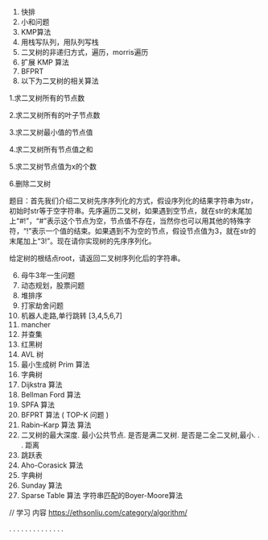 1.  快排
2.  小和问题
3.  KMP算法
4.  用栈写队列，用队列写栈
5.  二叉树的非递归方式，遍历，morris遍历
6. 扩展 KMP 算法
7. BFPRT
8. 以下为二叉树的相关算法

1.求二叉树所有的节点数

2.求二叉树所有的叶子节点数

3.求二叉树最小值的节点值

4.求二叉树所有节点值之和

5.求二叉树节点值为x的个数

6.删除二叉树

题目：首先我们介绍二叉树先序序列化的方式，假设序列化的结果字符串为str，初始时str等于空字符串。先序遍历二叉树，如果遇到空节点，就在str的末尾加上“#!”，“#”表示这个节点为空，节点值不存在，当然你也可以用其他的特殊字符，“!”表示一个值的结束。如果遇到不为空的节点，假设节点值为3，就在str的末尾加上“3!”。现在请你实现树的先序序列化。

给定树的根结点root，请返回二叉树序列化后的字符串。



6.  母牛3年一生问题
7.  动态规划，股票问题
7.  堆排序
8.  打家劫舍问题
9.  机器人走路,单行跳转 [3,4,5,6,7]
10.  mancher
11.  并查集
12.  红黑树
13.  AVL 树
14.  最小生成树 Prim 算法
15.  字典树
16.  Dijkstra 算法
17.  Bellman Ford 算法
18.  SPFA 算法
19.  BFPRT 算法 ( TOP-K 问题 )
20.  Rabin–Karp 算法 算法
21.  二叉树的最大深度.  最小公共节点.  是否是满二叉树.  是否是二全二叉树,最小.  .  .  距离
22. 跳跃表
23. Aho-Corasick 算法
24. 字典树
25. Sunday 算法
26. Sparse Table 算法
字符串匹配的Boyer-Moore算法

// 学习 内容
https://ethsonliu.com/category/algorithm/

.  .  .  .  .  .  .  .  .  .  .  .  .  .  

